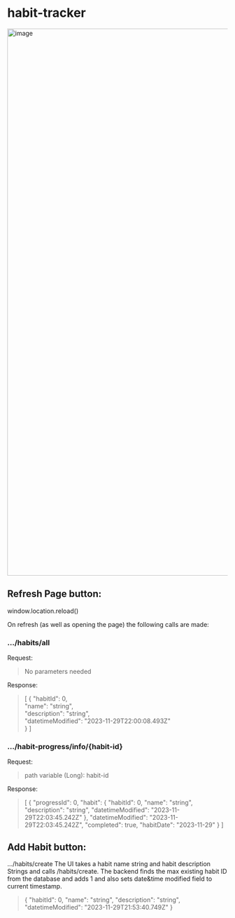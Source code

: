 # habit-tracker

<img width="1248" alt="image" src="https://github.com/macieryann/habit-tracker/assets/36053347/a6737f54-af8a-4d5f-904f-d3ee8be5e3c1">

## Refresh Page button:

window.location.reload()

On refresh (as well as opening the page) the following calls are made:

### .../habits/all
Request:

>No parameters needed

Response:
>[
  {
    "habitId": 0,   
    "name": "string",    
    "description": "string",    
    "datetimeModified": "2023-11-29T22:00:08.493Z"  
  }
]

### .../habit-progress/info/{habit-id}
Request:

>path variable (Long): habit-id

Response:
>[
  {
    "progressId": 0,
    "habit": {
      "habitId": 0,
      "name": "string",
      "description": "string",
      "datetimeModified": "2023-11-29T22:03:45.242Z"
    },
    "datetimeModified": "2023-11-29T22:03:45.242Z",
    "completed": true,
    "habitDate": "2023-11-29"
  }
]

## Add Habit button:
.../habits/create
The UI takes a habit name string and habit description Strings and calls /habits/create.  The backend finds the max existing habit ID from the database and adds 1 and also sets date&time modified field to current timestamp.

>{
  "habitId": 0,
  "name": "string",
  "description": "string",
  "datetimeModified": "2023-11-29T21:53:40.749Z"
}

